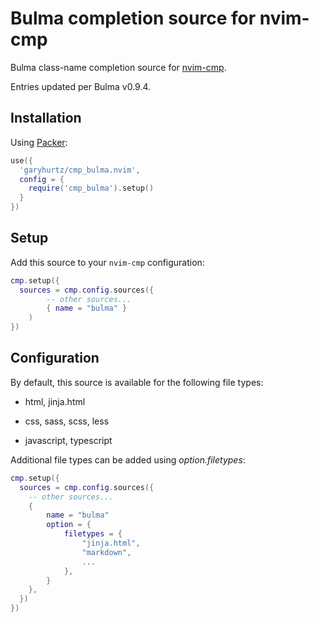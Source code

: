 # Bulma completion source for nvim-cmp

Bulma class-name completion source for [nvim-cmp](https://github.com/hrsh7th/nvim-cmp).

Entries updated per Bulma v0.9.4.

## Installation

Using [Packer](https://github.com/wbthomason/packer.nvim):

```lua
use({
  'garyhurtz/cmp_bulma.nvim',
  config = {
    require('cmp_bulma').setup()
  }
})
```

## Setup

Add this source to your `nvim-cmp` configuration:

```lua
cmp.setup({
  sources = cmp.config.sources({
        -- other sources...
        { name = "bulma" }
    )
})
```

## Configuration

By default, this source is available for the following file types:

- html, jinja.html

- css, sass, scss, less

- javascript, typescript

Additional file types can be added using _option.filetypes_:

```lua
cmp.setup({
  sources = cmp.config.sources({
    -- other sources...
    {
        name = "bulma"
        option = {
            filetypes = {
                "jinja.html",
                "markdown",
                ...
            },
        }
    },
  })
})
```
